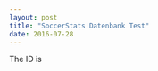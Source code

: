 ```yaml
---
layout: post
title: "SoccerStats Datenbank Test"
date: 2016-07-28
---
```


<script>
	$.ajax({
		headers: { 'X-Mashape-Key: 5CGnz2QM4GmshiIEb9jmizhrwEzAp1Kzby3jsney4KRPUEAFiJ', 'Accept: application/json' },
		url: 'https://sportsop-soccer-sports-open-data-v1.p.mashape.com/v1/leagues',
		dataType: 'json',
		type: 'GET',
	}).done(function(response) {
		$('#test').append(response);
	}); 
</script>

<div>
	<p id="test">The ID is </p>
</div>
